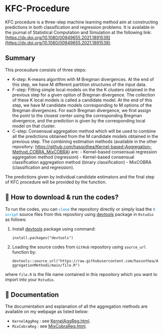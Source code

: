# KFC-Procedure
KFC procedure is a three-step machine learning method aim at constructing predictions in both classification and regression problems.
It is available in the journal of Statistical Computation and Simulation at the following link: [https://dx.doi.org/10.1080/00949655.2021.1891539](https://dx.doi.org/10.1080/00949655.2021.1891539).

## Summary

This proceudure consists of three steps:
- K-step: K-means algorithm with M Bregman divergences. At the end of this step, we have M different partition structures of the input data.
- F-step: Fitting simple local models on the the K clusters obtained in the previous step for a given option of Bregman divergence. The collection of these K local models is called a candidate model. At the end of this step, we have M candidate models corresponding to M options of the Bregman divergences. For each Bregman divergence, we first assign the point to the closest center using the corresponding Bregman divergence, and the prediction is given by the corresponding local model on that cluster.
- C-step: Consensual aggregation method which will be used to combine all the predictions obtained from the M candidate models obtained in the previous step. The combining estimation methods (available in the other repository: https://github.com/hassothea/Kernel-based-Aggregation-Method_COBRA_MixCOBRA) are:
          - Kernel-based consensual regression aggregation method (regression)
          - Kernel-based consensual classification aggregation method (binary classification)
          - MixCOBRA (classification and regression).

The predictions given by individual candidate estimators and the final step of KFC procedure will be provided by the function.

## &#128270; How to download & run the codes?

To run the codes, you can <span style="color: #097BC1">`clone`</span> the repository directly or simply load the <span style="color: #097BC1">`R script`</span> source files from this repository using [devtools](https://cran.r-project.org/web/packages/devtools/index.html) package in `Rstudio` as follows:

1. Install [devtools](https://cran.r-project.org/web/packages/devtools/index.html) package using command: 

    `install.packages("devtools")`

2. Loading the source codes from `GitHub` repository using `source_url` function by: 

    `devtools::source_url("https://raw.githubusercontent.com/hassothea/AggregationMethods/main/file.R")`

where `file.R` is the file name contained in this repository which you want to import into your `Rstudio`.

## &#128214; Documentation

The documentation and explanation of all the aggregation methods are available on my webpage as listed below:

- `KernelAggReg` : see [KernelAggReg.html](https://hassothea.github.io/files/KernelAggReg/KernelAggReg.html).
- `MixCobraReg` : see [MixCobraReg.html](https://hassothea.github.io/files/KernelAggReg/MixCobraReg.html).
